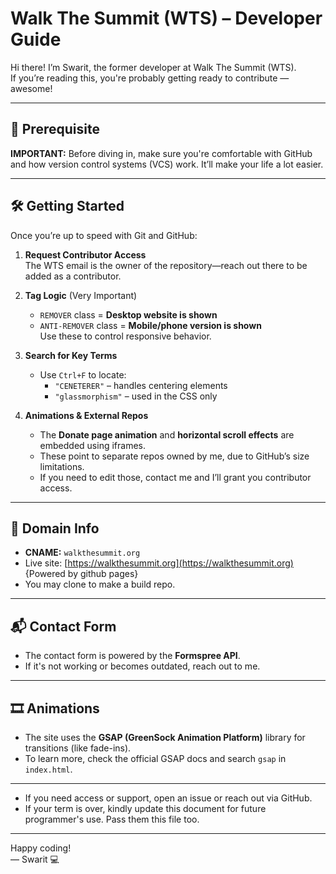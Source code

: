 # Walk The Summit (WTS) – Developer Guide

Hi there! I’m Swarit, the former developer at Walk The Summit (WTS).  
If you’re reading this, you're probably getting ready to contribute —awesome!

---

## 🚨 Prerequisite

**IMPORTANT:** Before diving in, make sure you're comfortable with GitHub and how version control systems (VCS) work. It’ll make your life a lot easier.

---

## 🛠️ Getting Started

Once you’re up to speed with Git and GitHub:

1. **Request Contributor Access**  
   The WTS email is the owner of the repository—reach out there to be added as a contributor.

2. **Tag Logic** (Very Important)  
   - `REMOVER` class = **Desktop website is shown**  
   - `ANTI-REMOVER` class = **Mobile/phone version is shown**  
   Use these to control responsive behavior.

3. **Search for Key Terms**  
   - Use `Ctrl+F` to locate:
     - `"CENETERER"` – handles centering elements
     - `"glassmorphism"` – used in the CSS only

4. **Animations & External Repos**  
   - The **Donate page animation** and **horizontal scroll effects** are embedded using iframes.
   - These point to separate repos owned by me, due to GitHub’s size limitations.
   - If you need to edit those, contact me and I’ll grant you contributor access.

---

## 🔗 Domain Info

- **CNAME:** `walkthesummit.org`  
- Live site: [https://walkthesummit.org](https://walkthesummit.org) {Powered by github pages}
- You may clone to make a build repo.

---

## 📬 Contact Form

- The contact form is powered by the **Formspree API**.
- If it's not working or becomes outdated, reach out to me.

---

## 🎞️ Animations

- The site uses the **GSAP (GreenSock Animation Platform)** library for transitions (like fade-ins).
- To learn more, check the official GSAP docs and search `gsap` in `index.html`.

---

- If you need access or support, open an issue or reach out via GitHub.
- If your term is over, kindly update this document for future programmer's use. Pass them this file too.

---
Happy coding!  
— Swarit 💻
